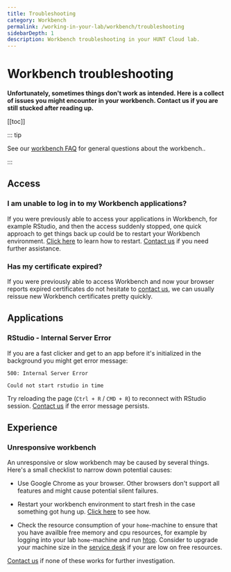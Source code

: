 ```yaml
---
title: Troubleshooting
category: Workbench
permalink: /working-in-your-lab/workbench/troubleshooting
sidebarDepth: 1
description: Workbench troubleshooting in your HUNT Cloud lab.
---
```


# Workbench troubleshooting

**Unfortunately, sometimes things don't work as intended. Here is a collect of issues you might encounter in your workbench. Contact us if you are still stucked after reading up.**


[[toc]]

::: tip

See our [workbench FAQ](/working-in-your-lab/workbench/faq/) for general questions about the workbench..

:::

## Access

### I am unable to log in to my Workbench applications?

If you were previously able to access your applications in Workbench, for example RStudio, and then the access suddenly stopped, one quick approach to get things back up could be to restart your Workbench environment. [Click here](/working-in-your-lab/workbench/faq/#how-can-i-restart-my-workbench-environment-and-start-from-scratch) to learn how to restart. [Contact us](/contact) if you need further assistance.

### Has my certificate expired?

If you were previously able to access Workbench and now your browser reports expired certificates do not hesitate to [contact us](/contact), we can usually reissue new Workbench certificates pretty quickly.

## Applications

### RStudio - Internal Server Error

If you are a fast clicker and get to an app before it's initialized in the background you might get error message:

```
500: Internal Server Error

Could not start rstudio in time
```

Try reloading the page (`Ctrl + R` / `CMD + R`) to reconnect with RStudio session.
[Contact us](/contact) if the error message persists.

## Experience

### Unresponsive workbench

An unresponsive or slow workbench may be caused by several things. Here's a small checklist to narrow down potential causes:

* Use Google Chrome as your browser. Other browsers don't support all features and might cause potential silent failures.

* Restart your workbench environment to start fresh in the case something got hung up. [Click here](/working-in-your-lab/workbench/faq/#how-can-i-restart-my-workbench-environment) to see how.

* Check the resource consumption of your `home`-machine to ensure that you have availble free memory and cpu resources, for example by logging into your lab `home`-machine and run [htop](/working-in-your-lab/technical-tools/htop/). Consider to upgrade your machine size in the [service desk](/service-desk/lab-orders/#update-machine-size) if your are low on free resources.

[Contact us](/contact) if none of these works for further investigation.
